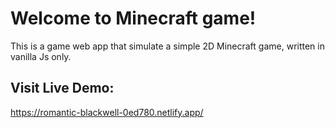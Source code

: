 # Welcome to Minecraft game!

This is a game web app that simulate a simple 2D Minecraft game, written in vanilla Js only.

## Visit Live Demo:

https://romantic-blackwell-0ed780.netlify.app/
